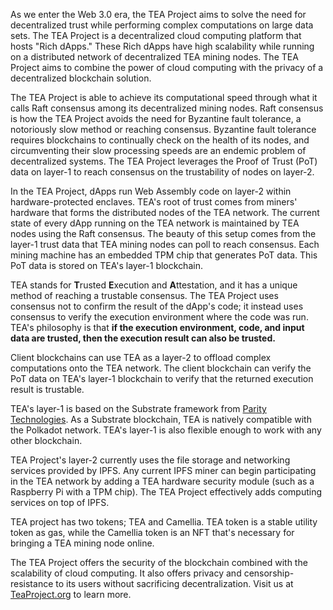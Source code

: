 As we enter the Web 3.0 era, the TEA Project aims to solve the need for decentralized trust while performing complex computations on large data sets. The TEA Project is a decentralized cloud computing platform that hosts "Rich dApps." These Rich dApps have high scalability while running on a distributed network of decentralized TEA mining nodes. The TEA Project aims to combine the power of cloud computing with the privacy of a decentralized blockchain solution.

The TEA Project is able to achieve its computational speed through what it calls Raft consensus among its decentralized mining nodes. Raft consensus is how the TEA Project avoids the need for Byzantine fault tolerance, a notoriously slow method or reaching consensus. Byzantine fault tolerance requires blockchains to continually check on the health of its nodes, and circumventing their slow processing speeds are an endemic problem of decentralized systems. The TEA Project leverages the Proof of Trust (PoT) data on layer-1 to reach consensus on the trustability of nodes on layer-2. 

In the TEA Project, dApps run Web Assembly code on layer-2 within hardware-protected enclaves. TEA's root of trust comes from miners' hardware that forms the distributed nodes of the TEA network. The current state of every dApp running on the TEA network is maintained by TEA nodes using the Raft consensus. The beauty of this setup comes from the layer-1 trust data that TEA mining nodes can poll to reach consensus. Each mining machine has an embedded TPM chip that generates PoT data. This PoT data is stored on TEA's layer-1 blockchain. 

TEA stands for **T**rusted **E**xecution and **A**ttestation, and it has a unique method of reaching a trustable consensus. The TEA Project uses consensus not to confirm the result of the dApp's code; it instead uses consensus to verify the execution environment where the code was run. TEA's philosophy is that **if the execution environment, code, and input data are trusted, then the execution result can also be trusted.**

Client blockchains can use TEA as a layer-2 to offload complex computations onto the TEA network. The client blockchain can verify the PoT data on TEA's layer-1 blockchain to verify that the returned execution result is trustable.

TEA's layer-1 is based on the Substrate framework from [Parity Technologies](https://www.parity.io/technologies/substrate). As a Substrate blockchain, TEA is natively compatible with the Polkadot network. TEA's layer-1 is also flexible enough to work with any other blockchain.

TEA Project's layer-2 currently uses the file storage and networking services provided by IPFS. Any current IPFS miner can begin participating in the TEA network by adding a TEA hardware security module (such as a Raspberry Pi with a TPM chip). The TEA Project effectively adds computing services on top of IPFS.

TEA project has two tokens; TEA and Camellia. TEA token is a stable utility token as gas, while the Camellia token is an NFT that's necessary for bringing a TEA mining node online.

The TEA Project offers the security of the blockchain combined with the scalability of cloud computing. It also offers privacy and censorship-resistance to its users without sacrificing decentralization. Visit us at [TeaProject.org](https://teaproject.org) to learn more.
